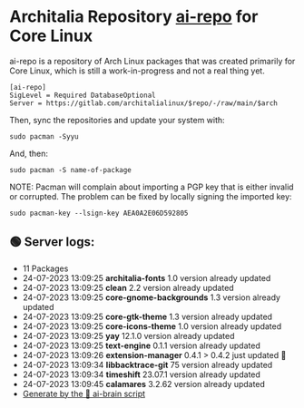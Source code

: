 # Architalia Repository [ai-repo](https://gitlab.com/architalialinux/ai-repo) for Core Linux

ai-repo is a repository of Arch Linux packages that was created primarily for Core Linux, which is still a work-in-progress and not a real thing yet.

```
[ai-repo]
SigLevel = Required DatabaseOptional
Server = https://gitlab.com/architalialinux/$repo/-/raw/main/$arch 
```

Then, sync the repositories and update your system with:

```
sudo pacman -Syyu
```

And, then:

```
sudo pacman -S name-of-package
```

NOTE: Pacman will complain about importing a PGP key that is either invalid or corrupted.  The problem can be fixed by locally signing the imported key:

```
sudo pacman-key --lsign-key AEA0A2E06D592805
```



## 🟢 Server logs:
- 11 Packages
- 24-07-2023 13:09:25 **architalia-fonts** 1.0 version already updated
- 24-07-2023 13:09:25 **clean** 2.2 version already updated
- 24-07-2023 13:09:25 **core-gnome-backgrounds** 1.3 version already updated
- 24-07-2023 13:09:25 **core-gtk-theme** 1.3 version already updated
- 24-07-2023 13:09:25 **core-icons-theme** 1.0 version already updated
- 24-07-2023 13:09:25 **yay** 12.1.0 version already updated
- 24-07-2023 13:09:25 **text-engine** 0.1.1 version already updated
- 24-07-2023 13:09:26 **extension-manager** 0.4.1 > 0.4.2 just updated 🔹
- 24-07-2023 13:09:34 **libbacktrace-git** 75 version already updated
- 24-07-2023 13:09:34 **timeshift** 23.07.1 version already updated
- 24-07-2023 13:09:45 **calamares** 3.2.62 version already updated
 - [Generate by the 🤖 ai-brain script](https://gitlab.com/architalialinux/ai-repo/-/blob/main/ai-brain)
